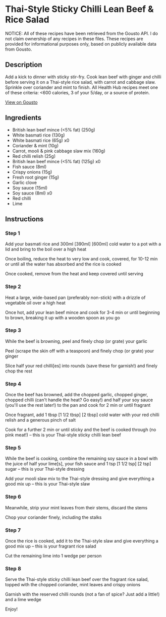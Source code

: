 # Thai-Style Sticky Chilli Lean Beef & Rice Salad

NOTICE: All of these recipes have been retrieved from the Gousto API. I do not claim ownership of any recipes in these files. These recipes are provided for informational purposes only, based on publicly available data from Gousto.

## Description

Add a kick to dinner with sticky stir-fry. Cook lean beef with ginger and chilli before serving it on a Thai-style rice salad, with carrot and cabbage slaw. Sprinkle over coriander and mint to finish. All Health Hub recipes meet one of these criteria: <600 calories, 3 of your 5/day, or a source of protein.

[View on Gousto](https://www.gousto.co.uk/recipes/cookbook/thai-style-sticky-chilli-lean-beef-rice-salad)

## Ingredients

- British lean beef mince (<5% fat) (250g)
- White basmati rice (130g)
- White basmati rice (65g) x0
- Coriander & mint (10g)
- Carrot, mooli & pink cabbage slaw mix (160g)
- Red chilli relish (25g)
- British lean beef mince (<5% fat) (125g) x0
- Fish sauce (8ml)
- Crispy onions (15g)
- Fresh root ginger (15g)
- Garlic clove
- Soy sauce (15ml)
- Soy sauce (8ml) x0
- Red chilli
- Lime

## Instructions


### Step 1

Add your basmati rice and 300ml <span class="text-purple">[390ml]</span><span class="text-danger"> [600ml] </span>cold water to a pot with a lid and bring to the boil over a high heat

Once boiling, reduce the heat to very low and cook, covered, for 10-12 min or until all the water has absorbed and the rice is cooked

Once cooked, remove from the heat and keep covered until serving


### Step 2

Heat a large, wide-based pan (preferably non-stick) with a drizzle of vegetable oil over a high heat

Once hot, add your lean beef mince and cook for 3-4 min or until beginning to brown, breaking it up with a wooden spoon as you go


### Step 3

While the beef is browning, peel and finely chop (or grate) your garlic

Peel (scrape the skin off with a teaspoon) and finely chop (or grate) your ginger

Slice half your red chilli[es] into rounds (save these for garnish!) and finely chop the rest


### Step 4

Once the beef has browned, add the chopped garlic, chopped ginger, chopped chilli (can't handle the heat? Go easy!) and half your soy sauce (you'll use the rest later!) to the pan and cook for 2 min or until fragrant

Once fragrant, add 1 tbsp <span class="text-purple">[1 1/2 tbsp]</span> <span class="text-danger">[2 tbsp] </span>cold water with your red chilli relish and a generous pinch of salt

Cook for a further 2 min or until sticky and the beef is cooked through (no pink meat!) – this is your Thai-style sticky chilli lean beef


### Step 5

While the beef is cooking, combine the remaining soy sauce in a bowl with the juice of half your lime[s], your fish sauce and 1 tsp <span class="text-purple">[1 1/2 tsp]</span> <span class="text-danger">[2 tsp]</span> sugar – this is your Thai-style dressing

Add your mooli slaw mix to the Thai-style dressing and give everything a good mix up – this is your Thai-style slaw


### Step 6

Meanwhile, strip your mint leaves from their stems, discard the stems

Chop your coriander finely, including the stalks


### Step 7

Once the rice is cooked, add it to the Thai-style slaw and give everything a good mix up – this is your fragrant rice salad

Cut the remaining lime into 1 wedge per person

### Step 8

Serve the Thai-style sticky chilli lean beef over the fragrant rice salad, topped with the chopped coriander, mint leaves and crispy onions

Garnish with the reserved chilli rounds (not a fan of spice? Just add a little!) and a lime wedge

Enjoy!

